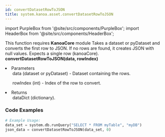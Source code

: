 ```yaml
---
id: convertDatasetRowToJSON
title: system.kanoa.asset.convertDatasetRowToJSON
---
```


import PurpleBox from '@site/src/components/PurpleBox';
import HeaderBox from '@site/src/components/HeaderBox';

<PurpleBox>This function requires <b>KanoaCore</b> module</PurpleBox>
<HeaderBox header="Description">Takes a dataset or pyDataset and converts the first row to JSON. If no rows are found, it creates JSON with null values. Expects a single row (kanoaCore).</HeaderBox>
<HeaderBox header="Syntax">
    <b>convertDatasetRowToJSON(data, rowIndex)</b>
    <li> Parameters <br />
        <ul>data (dataset or pyDataset) - Dataset containing the rows.</ul>
        <ul>rowIndex (int) - Index of the row to convert.</ul>
    </li>
    <li> Returns <br />
        <ul>dataDict (dictionary).</ul>
    </li>
</HeaderBox>

### Code Examples

```python
# Example Usage:
data_set = system.db.runQuery("SELECT * FROM myTable", "myDB")
json_data = convertDatasetRowToJSON(data_set, 0)
